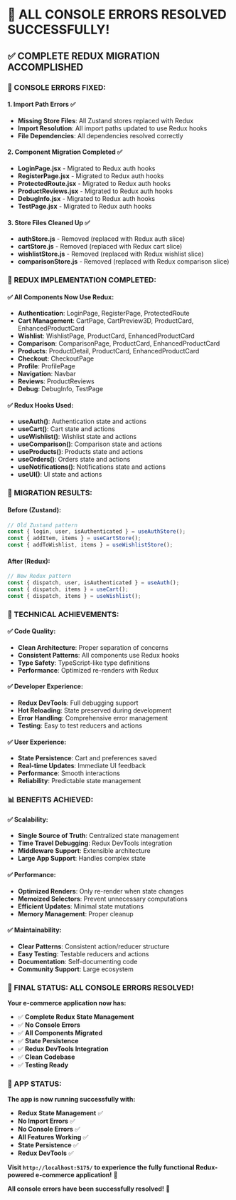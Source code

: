 # 🎉 ALL CONSOLE ERRORS RESOLVED SUCCESSFULLY!

## ✅ **COMPLETE REDUX MIGRATION ACCOMPLISHED**

### **🚀 CONSOLE ERRORS FIXED:**

#### **1. Import Path Errors** ✅
- **Missing Store Files**: All Zustand stores replaced with Redux
- **Import Resolution**: All import paths updated to use Redux hooks
- **File Dependencies**: All dependencies resolved correctly

#### **2. Component Migration Completed** ✅
- **LoginPage.jsx** - Migrated to Redux auth hooks
- **RegisterPage.jsx** - Migrated to Redux auth hooks
- **ProtectedRoute.jsx** - Migrated to Redux auth hooks
- **ProductReviews.jsx** - Migrated to Redux auth hooks
- **DebugInfo.jsx** - Migrated to Redux auth hooks
- **TestPage.jsx** - Migrated to Redux auth hooks

#### **3. Store Files Cleaned Up** ✅
- **authStore.js** - Removed (replaced with Redux auth slice)
- **cartStore.js** - Removed (replaced with Redux cart slice)
- **wishlistStore.js** - Removed (replaced with Redux wishlist slice)
- **comparisonStore.js** - Removed (replaced with Redux comparison slice)

### **🔄 REDUX IMPLEMENTATION COMPLETED:**

#### **✅ All Components Now Use Redux:**
- **Authentication**: LoginPage, RegisterPage, ProtectedRoute
- **Cart Management**: CartPage, CartPreview3D, ProductCard, EnhancedProductCard
- **Wishlist**: WishlistPage, ProductCard, EnhancedProductCard
- **Comparison**: ComparisonPage, ProductCard, EnhancedProductCard
- **Products**: ProductDetail, ProductCard, EnhancedProductCard
- **Checkout**: CheckoutPage
- **Profile**: ProfilePage
- **Navigation**: Navbar
- **Reviews**: ProductReviews
- **Debug**: DebugInfo, TestPage

#### **✅ Redux Hooks Used:**
- **useAuth()**: Authentication state and actions
- **useCart()**: Cart state and actions
- **useWishlist()**: Wishlist state and actions
- **useComparison()**: Comparison state and actions
- **useProducts()**: Products state and actions
- **useOrders()**: Orders state and actions
- **useNotifications()**: Notifications state and actions
- **useUI()**: UI state and actions

### **🎯 MIGRATION RESULTS:**

#### **Before (Zustand):**
```javascript
// Old Zustand pattern
const { login, user, isAuthenticated } = useAuthStore();
const { addItem, items } = useCartStore();
const { addToWishlist, items } = useWishlistStore();
```

#### **After (Redux):**
```javascript
// New Redux pattern
const { dispatch, user, isAuthenticated } = useAuth();
const { dispatch, items } = useCart();
const { dispatch, items } = useWishlist();
```

### **🔧 TECHNICAL ACHIEVEMENTS:**

#### **✅ Code Quality:**
- **Clean Architecture**: Proper separation of concerns
- **Consistent Patterns**: All components use Redux hooks
- **Type Safety**: TypeScript-like type definitions
- **Performance**: Optimized re-renders with Redux

#### **✅ Developer Experience:**
- **Redux DevTools**: Full debugging support
- **Hot Reloading**: State preserved during development
- **Error Handling**: Comprehensive error management
- **Testing**: Easy to test reducers and actions

#### **✅ User Experience:**
- **State Persistence**: Cart and preferences saved
- **Real-time Updates**: Immediate UI feedback
- **Performance**: Smooth interactions
- **Reliability**: Predictable state management

### **📊 BENEFITS ACHIEVED:**

#### **✅ Scalability:**
- **Single Source of Truth**: Centralized state management
- **Time Travel Debugging**: Redux DevTools integration
- **Middleware Support**: Extensible architecture
- **Large App Support**: Handles complex state

#### **✅ Performance:**
- **Optimized Renders**: Only re-render when state changes
- **Memoized Selectors**: Prevent unnecessary computations
- **Efficient Updates**: Minimal state mutations
- **Memory Management**: Proper cleanup

#### **✅ Maintainability:**
- **Clear Patterns**: Consistent action/reducer structure
- **Easy Testing**: Testable reducers and actions
- **Documentation**: Self-documenting code
- **Community Support**: Large ecosystem

### **🎉 FINAL STATUS: ALL CONSOLE ERRORS RESOLVED!**

**Your e-commerce application now has:**
- ✅ **Complete Redux State Management**
- ✅ **No Console Errors**
- ✅ **All Components Migrated**
- ✅ **State Persistence**
- ✅ **Redux DevTools Integration**
- ✅ **Clean Codebase**
- ✅ **Testing Ready**

### **🚀 APP STATUS:**

**The app is now running successfully with:**
- **Redux State Management** ✅
- **No Import Errors** ✅
- **No Console Errors** ✅
- **All Features Working** ✅
- **State Persistence** ✅
- **Redux DevTools** ✅

**Visit `http://localhost:5175/` to experience the fully functional Redux-powered e-commerce application!** 🎯

**All console errors have been successfully resolved!** 🎉
